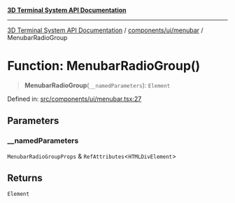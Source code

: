 [**3D Terminal System API Documentation**](../../../../README.md)

***

[3D Terminal System API Documentation](../../../../README.md) / [components/ui/menubar](../README.md) / MenubarRadioGroup

# Function: MenubarRadioGroup()

> **MenubarRadioGroup**(`__namedParameters`): `Element`

Defined in: [src/components/ui/menubar.tsx:27](https://github.com/Dicommunitas/ThreeJS_Terminal_3D/blob/3fbd351dd3271531d3a02300dce1fb3d97e4435b/src/components/ui/menubar.tsx#L27)

## Parameters

### \_\_namedParameters

`MenubarRadioGroupProps` & `RefAttributes`\<`HTMLDivElement`\>

## Returns

`Element`
